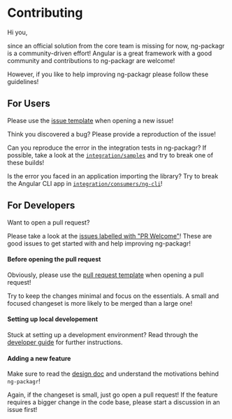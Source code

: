 # Contributing

Hi you,

since an official solution from the core team is missing for now,
ng-packagr is a community-driven effort!
Angular is a great framework with a good community and
contributions to ng-packagr are welcome!

However, if you like to help improving ng-packagr please follow these guidelines!

## For Users

Please use the [issue template](./.github/ISSUE_TEMPLATE.md) when opening a new issue!

Think you discovered a bug?
Please provide a reproduction of the issue!

Can you reproduce the error in the integration tests in ng-packagr?
If possible, take a look at the [`integration/samples`](./integration/samples) and try to break one of these builds!

Is the error you faced in an application importing the library?
Try to break the Angular CLI app in [`integration/consumers/ng-cli`](./integration/consumers/ng-cli)!

## For Developers

Want to open a pull request?

Please take a look at the [issues labelled with "PR Welcome"](https://github.com/ng-packagr/ng-packagr/labels/community%3A%20PR%20welcome)!
These are good issues to get started with and help improving ng-packagr!

#### Before opening the pull request

Obviously, please use the [pull request template](./.github/PULL_REQUEST_TEMPLATE.md) when opening a pull request!

Try to keep the changes minimal and focus on the essentials.
A small and focused changeset is more likely to be merged than a large one!

#### Setting up local developement

Stuck at setting up a development environment?
Read through the [developer guide](./docs/DEVELOP.md) for further instructions.

#### Adding a new feature

Make sure to read the [design doc](./docs/DESIGN.md) and understand the motivations behind `ng-packagr`!

Again, if the changeset is small, just go open a pull request!
If the feature requires a bigger change in the code base, please start a discussion in an issue first!
